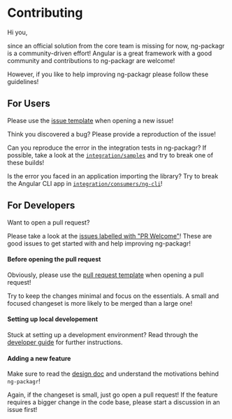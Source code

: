 # Contributing

Hi you,

since an official solution from the core team is missing for now,
ng-packagr is a community-driven effort!
Angular is a great framework with a good community and
contributions to ng-packagr are welcome!

However, if you like to help improving ng-packagr please follow these guidelines!

## For Users

Please use the [issue template](./.github/ISSUE_TEMPLATE.md) when opening a new issue!

Think you discovered a bug?
Please provide a reproduction of the issue!

Can you reproduce the error in the integration tests in ng-packagr?
If possible, take a look at the [`integration/samples`](./integration/samples) and try to break one of these builds!

Is the error you faced in an application importing the library?
Try to break the Angular CLI app in [`integration/consumers/ng-cli`](./integration/consumers/ng-cli)!

## For Developers

Want to open a pull request?

Please take a look at the [issues labelled with "PR Welcome"](https://github.com/ng-packagr/ng-packagr/labels/community%3A%20PR%20welcome)!
These are good issues to get started with and help improving ng-packagr!

#### Before opening the pull request

Obviously, please use the [pull request template](./.github/PULL_REQUEST_TEMPLATE.md) when opening a pull request!

Try to keep the changes minimal and focus on the essentials.
A small and focused changeset is more likely to be merged than a large one!

#### Setting up local developement

Stuck at setting up a development environment?
Read through the [developer guide](./docs/DEVELOP.md) for further instructions.

#### Adding a new feature

Make sure to read the [design doc](./docs/DESIGN.md) and understand the motivations behind `ng-packagr`!

Again, if the changeset is small, just go open a pull request!
If the feature requires a bigger change in the code base, please start a discussion in an issue first!
